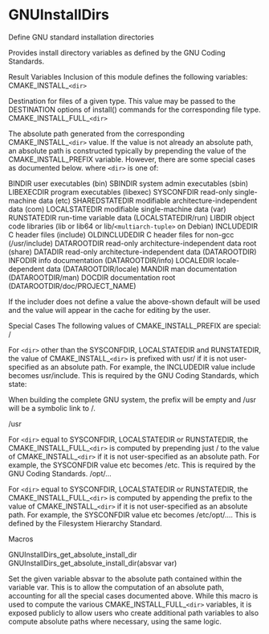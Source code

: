   

# GNUInstallDirs  
Define GNU standard installation directories  

Provides install directory variables as defined by the
GNU Coding Standards.  


Result Variables
Inclusion of this module defines the following variables:
CMAKE_INSTALL_```<dir>```

Destination for files of a given type.  This value may be passed to
the DESTINATION options of install() commands for the
corresponding file type.
CMAKE_INSTALL_FULL_```<dir>```

The absolute path generated from the corresponding CMAKE_INSTALL_```<dir>```
value.  If the value is not already an absolute path, an absolute path
is constructed typically by prepending the value of the
CMAKE_INSTALL_PREFIX variable.  However, there are some
special cases as documented below.
where ```<dir>``` is one of:

BINDIR
user executables (bin)
SBINDIR
system admin executables (sbin)
LIBEXECDIR
program executables (libexec)
SYSCONFDIR
read-only single-machine data (etc)
SHAREDSTATEDIR
modifiable architecture-independent data (com)
LOCALSTATEDIR
modifiable single-machine data (var)
RUNSTATEDIR
run-time variable data (LOCALSTATEDIR/run)
LIBDIR
object code libraries (lib or lib64
or lib/```<multiarch-tuple>``` on Debian)
INCLUDEDIR
C header files (include)
OLDINCLUDEDIR
C header files for non-gcc (/usr/include)
DATAROOTDIR
read-only architecture-independent data root (share)
DATADIR
read-only architecture-independent data (DATAROOTDIR)
INFODIR
info documentation (DATAROOTDIR/info)
LOCALEDIR
locale-dependent data (DATAROOTDIR/locale)
MANDIR
man documentation (DATAROOTDIR/man)
DOCDIR
documentation root (DATAROOTDIR/doc/PROJECT_NAME)

If the includer does not define a value the above-shown default will be
used and the value will appear in the cache for editing by the user.
  


Special Cases
The following values of CMAKE_INSTALL_PREFIX are special:
/

For ```<dir>``` other than the SYSCONFDIR, LOCALSTATEDIR and
RUNSTATEDIR, the value of CMAKE_INSTALL_```<dir>``` is prefixed
with usr/ if it is not user-specified as an absolute path.
For example, the INCLUDEDIR value include becomes usr/include.
This is required by the GNU Coding Standards, which state:

When building the complete GNU system, the prefix will be empty
and /usr will be a symbolic link to /.

/usr

For ```<dir>``` equal to SYSCONFDIR, LOCALSTATEDIR or
RUNSTATEDIR, the CMAKE_INSTALL_FULL_```<dir>``` is computed by
prepending just / to the value of CMAKE_INSTALL_```<dir>```
if it is not user-specified as an absolute path.
For example, the SYSCONFDIR value etc becomes /etc.
This is required by the GNU Coding Standards.
/opt/...

For ```<dir>``` equal to SYSCONFDIR, LOCALSTATEDIR or
RUNSTATEDIR, the CMAKE_INSTALL_FULL_```<dir>``` is computed by
appending the prefix to the value of CMAKE_INSTALL_```<dir>```
if it is not user-specified as an absolute path.
For example, the SYSCONFDIR value etc becomes /etc/opt/....
This is defined by the Filesystem Hierarchy Standard.
  


Macros


GNUInstallDirs_get_absolute_install_dir
GNUInstallDirs_get_absolute_install_dir(absvar var)


Set the given variable absvar to the absolute path contained
within the variable var.  This is to allow the computation of an
absolute path, accounting for all the special cases documented
above.  While this macro is used to compute the various
CMAKE_INSTALL_FULL_```<dir>``` variables, it is exposed publicly to
allow users who create additional path variables to also compute
absolute paths where necessary, using the same logic.

  

